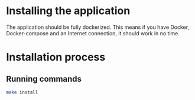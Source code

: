 # Installing the application
The application should be fully dockerized. This means if you have Docker, Docker-compose and an Internet connection, it should work in no time.

# Installation process
## Running commands
```bash
make install
```

